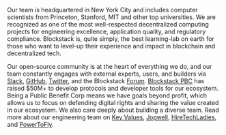 Our team is headquartered in New York City and includes computer scientists from Princeton, Stanford, MIT and other top universities. We are recognized as one of the most well-respected decentralized computing projects for engineering excellence, application quality, and regulatory compliance. Blockstack is, quite simply, the best learning-lab on earth for those who want to level-up their experience and impact in blockchain and decentralized tech.

Our open-source community is at the heart of everything we do, and our team constantly engages with external experts, users, and builders via [Slack](https://docs.google.com/a/blockstack.com/forms/d/e/1FAIpQLSed5Mnu0G5ZMJdWs6cTO_8sTJfUVfe1sYL6WFDcD51_XuQkZw/viewform), [GitHub](https://github.com/blockstack), [Twitter](https://twitter.com/blockstack), and the Blockstack [Forum](https://forum.blockstack.org/).
[Blockstack PBC](https://blockstack.org/pbc) has raised $50M+ to develop protocols and developer tools for our ecosystem. Being a Public Benefit Corp means we have goals beyond profit, which allows us to focus on defending digital rights and sharing the value created in our ecosystem. We also care deeply about building a diverse team. Read more about our engineering team on [Key Values](https://www.keyvalues.com/blockstack), [Jopwell](https://www.jopwell.com/partners), [HireTechLadies](https://new.hiretechladies.com/), and [PowerToFly](https://powertofly.com/companies/blockstack).
